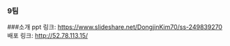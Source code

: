### 9팀 

###소개 
ppt 링크: https://www.slideshare.net/DongjinKim70/ss-249839270
배포 링크: http://52.78.113.15/
